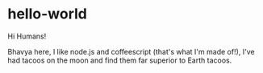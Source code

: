 # hello-world

Hi Humans!

Bhavya here, I like node.js and coffeescript (that's what I'm made of!),
I've had tacoos on the moon and find them far superior to Earth tacoos.
